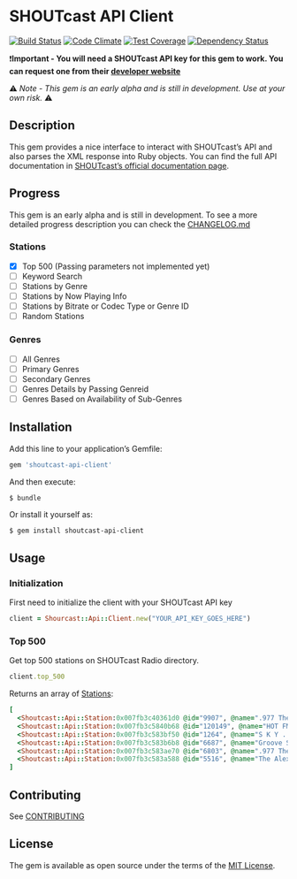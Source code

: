 # SHOUTcast API Client
[![Build Status](https://travis-ci.org/marcferna/shoutcast-api-client.svg?branch=master)](https://travis-ci.org/marcferna/shoutcast-api-client) [![Code Climate](https://codeclimate.com/github/marcferna/shoutcast-api-client/badges/gpa.svg)](https://codeclimate.com/github/marcferna/shoutcast-api-client) [![Test Coverage](https://codeclimate.com/github/marcferna/shoutcast-api-client/badges/coverage.svg)](https://codeclimate.com/github/marcferna/shoutcast-api-client/coverage) [![Dependency Status](https://gemnasium.com/badges/github.com/marcferna/shoutcast-api-client.svg)](https://gemnasium.com/github.com/marcferna/shoutcast-api-client)

:exclamation:**Important - You will need a SHOUTcast API key for this gem to work. You can request one from their [developer website](https://www.shoutcast.com/Developer)**

:warning:  *Note - This gem is an early alpha and is still in development. Use at your own risk.*  :warning:

## Description
This gem provides a nice interface to interact with SHOUTcast’s API and also parses the XML response into Ruby objects.
You can find the full API documentation in [SHOUTcast’s official documentation page](http://wiki.winamp.com/wiki/SHOUTcast_Radio_Directory_API).

## Progress
This gem is an early alpha and is still in development. To see a more detailed
progress description you can check the [CHANGELOG.md](CHANGELOG.md)

### Stations

- [x] Top 500 (Passing parameters not implemented yet)
- [ ] Keyword Search
- [ ] Stations by Genre
- [ ] Stations by Now Playing Info
- [ ] Stations by Bitrate or Codec Type or Genre ID
- [ ] Random Stations

### Genres

- [ ] All Genres
- [ ] Primary Genres
- [ ] Secondary Genres
- [ ] Genres Details by Passing Genreid
- [ ] Genres Based on Availability of Sub-Genres

## Installation

Add this line to your application’s Gemfile:

```ruby
gem 'shoutcast-api-client'
```

And then execute:
```ruby
$ bundle
```
Or install it yourself as:
```
$ gem install shoutcast-api-client
```
## Usage

### Initialization

First need to initialize the client with your SHOUTcast API key

```ruby
client = Shourcast::Api::Client.new("YOUR_API_KEY_GOES_HERE")
```

### Top 500
Get top 500 stations on SHOUTcast Radio directory.
```ruby
client.top_500
```

Returns an array of [Stations](lib/shoutcast/api/station.rb):
```ruby
[
  <Shoutcast::Api::Station:0x007fb3c40361d0 @id="9907", @name=".977 The Hitz Channel-[SHOUTcast.com]", @mt="audio/mpeg", @br="128", @genres=["Pop Rock Top 40"], @ct="The Fray - You Found Me", @lc="4670", @logo=nil>,
  <Shoutcast::Api::Station:0x007fb3c5840b68 @id="120149", @name="HOT FM - Lebih Hangat Daripada Biasa : HOT fm-[SHOUTcast.com]", @mt="audio/mpeg", @br="24", @genres=["Malaysia Malay"], @ct="LELAKI IDAMAN MELLY_GOESLOW ", @lc="3961", @logo=nil>,
  <Shoutcast::Api::Station:0x007fb3c583bf50 @id="1264", @name="S K Y . F M - Absolutely Smooth Jazz - the world's smoothest jazz 24 hours a day-[SHOUTcast.com]", @mt="audio/mpeg", @br="96", @genres=["Soft Smooth Jazz"], @ct="Oli Silk - De-stress Signal", @lc="3507", @logo=nil>,
  <Shoutcast::Api::Station:0x007fb3c583b6b8 @id="6687", @name="Groove Salad: a nicely chilled plate of ambient beats and grooves. [SomaFM]-[SHOUTcast.com]", @mt="audio/mpeg", @br="128", @genres=["Ambient Chill"], @ct="Verbrilli Sound - Descender", @lc="2680", @logo=nil>,
  <Shoutcast::Api::Station:0x007fb3c583ae70 @id="6803", @name=".977 The 80s Channel-[SHOUTcast.com]", @mt="audio/mpeg", @br="128", @genres=["80s Pop Rock"], @ct="Starship - Nothing`s gonna stop us now (1987)", @lc="2192", @logo=nil>,
  <Shoutcast::Api::Station:0x007fb3c583a588 @id="5516", @name="The Alex Jones Show-[SHOUTcast.com]", @mt="audio/mpeg", @br="32", @genres=["Talk"], @ct="Refeed: Hour 1 (Listen by phone 512-646-5000)", @lc="1987", @logo=nil>
]
```


## Contributing

See [CONTRIBUTING](CONTRIBUTING.md)

## License

The gem is available as open source under the terms of the [MIT License](http://opensource.org/licenses/MIT).

